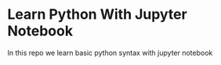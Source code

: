 # Learn Python With Jupyter Notebook

In this repo we learn basic python syntax with jupyter notebook
